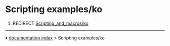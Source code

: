 # Scripting examples/ko
1.  REDIRECT [Scripting_and_macros/ko](Scripting_and_macros/ko.md)



---
⏵ [documentation index](../README.md) > Scripting examples/ko
